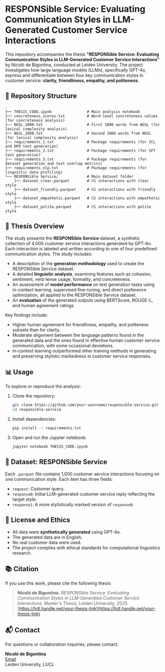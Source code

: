 # RESPONSible Service: Evaluating Communication Styles in LLM-Generated Customer Service Interactions

This repository accompanies the thesis **"RESPONSible Service: Evaluating Communication Styles in LLM-Generated Customer Service Interactions"** by Nicolò de Bigontina, conducted at Leiden University. The project investigates how large language models (LLMs), specifically GPT-4o, express and differentiate between four key communication styles in customer service: **clarity, friendliness, empathy, and politeness**.

## 📁 Repository Structure

```
.
├── THESIS_CODE.ipynb                # Main analysis notebook
├── concreteness_scores.txt          # Word-level concreteness values (for concreteness analysis)
├── NGSL_1000.txt                    # First 1000 words from NGSL (for lexical complexity analysis)
├── NGSL_2000.txt                    # Second 1000 words from NGSL (for lexical complexity analysis)
├── requirements_1.txt               # Package requirements (for ICL and DPO text generation)
├── requirements_2.txt               # Package requirements (for SFT text generation)
├── requirements_3.txt               # Package requirements (for dataset generation and text overlap metrics)
├── requirements_nlp.txt             # Package requirements (for linguistic data profiling)
└── RESPONSible Service/             # Main dataset folder
    ├── dataset_clear.parquet        # CS interactions with clear style
    ├── dataset_friendly.parquet     # CS interactions with friendly style
    ├── dataset_empathetic.parquet   # CS interactions with empathetic style
    ├── dataset_polite.parquet       # CS interactions with polite style
```

## 📝 Thesis Overview

The study presents the **RESPONSible Service** dataset, a synthetic collection of 4,000 customer service interactions generated by GPT-4o. Each interaction is labeled and written according to one of four predefined communication styles. The study includes:

- A description of the **generation methodology** used to create the RESPONSible Service dataset.
- A detailed **linguistic analysis**, examining features such as cohesion, sentiment, verb tense usage, formality, and concreteness.
- An assessment of **model performance** on text generation tasks using in-context learning, supervised fine-tuning, and direct preference optimization, all applied to the RESPONSible Service dataset.
- An **evaluation** of the generated outputs using BERTScore, ROUGE-L, and human agreement ratings.

Key findings include:
- Higher human agreement for friendliness, empathy, and politeness subsets than for clarity.
- Moderate alignment between the language patterns found in the generated data and the ones found in effective human customer service communication, with some occasional deviations.
- In-context learning outperformed other training methods in generating and preserving stylistic markedness in customer service responses.

## 📊 Usage

To explore or reproduce the analysis:

1. Clone the repository:
   ```bash
   git clone https://github.com/your-username/responsible-service.git
   cd responsible-service
   ```

2. Install dependencies:
   ```bash
   pip install -r requirements.txt
   ```

3. Open and run the Jupyter notebook:
   ```bash
   jupyter notebook THESIS_CODE.ipynb
   ```

## 📂 Dataset: RESPONSible Service

Each `.parquet` file contains 1,000 customer service interactions focusing on one communication style. Each item has three fields:

- `request`: Customer query.
- `response0`: Initial LLM-generated customer service reply reflecting the target style.
- `response1`: A more stylistically marked version of `response0`.

## 📄 License and Ethics

- All data were **synthetically generated** using GPT-4o.
- The generated data are in English.
- No real customer data were used.
- The project complies with ethical standards for computational linguistics research.

## 📚 Citation

If you use this work, please cite the following thesis:

> **Nicolò de Bigontina.** *RESPONSible Service: Evaluating Communication Styles in LLM-Generated Customer Service Interactions.* Master's Thesis, Leiden University, 2025.  
> [https://hdl.handle.net/your-thesis-link](https://hdl.handle.net/your-thesis-link)

## 📬 Contact

For questions or collaboration inquiries, please contact:

**Nicolò de Bigontina**  
[Email](mailto:n.de.bigontina@umail.leidenuniv.nl)  
Leiden University, LUCL

